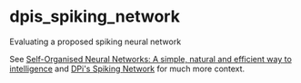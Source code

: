 # dpis_spiking_network

Evaluating a proposed spiking neural network

See [Self-Organised Neural Networks: A simple, natural and efficient way to intelligence](https://www.lesswrong.com/posts/rCP5iTYLtfcoC8NXd/self-organised-neural-networks-a-simple-natural-and) and [DPi's Spiking Network](https://www.lesswrong.com/posts/ZGFATbchBERmaGyzX/d-s-spiking-network) for much more context.